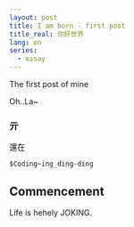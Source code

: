 ```yaml
---
layout: post
title: I am born - first post
title_real: 你好世界
lang: en
series:
  - essay
---
```


<p>The first post of mine</p>

<div class="wrapper">
<section>
    Oh..La~
</section>

<section>
    <h3>亓</h3>
    <p>還在</p>
    <pre><code>$Coding~ing_ding-ding</code></pre>
</section>

<section class="content">
  <h2>Commencement</h2>

  <p>Life is hehely JOKING.</p>
</section>

</div>
